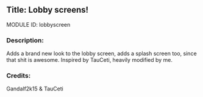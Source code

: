 ## Title: Lobby screens!

MODULE ID: lobbyscreen

### Description:

Adds a brand new look to the lobby screen, adds a splash screen too, since that shit is awesome. Inspired by TauCeti, heavily modified by me.

### Credits:
Gandalf2k15 & TauCeti
